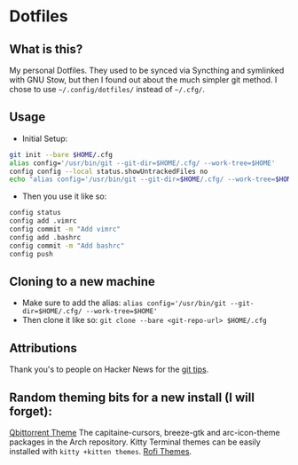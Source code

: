 # Dotfiles
## What is this?
My personal Dotfiles. They used to be synced via Syncthing and symlinked with GNU Stow, but then I found out about the much simpler git method. 
I chose to use `~/.config/dotfiles/` instead of `~/.cfg/`.

## Usage 

- Initial Setup:
```bash
git init --bare $HOME/.cfg
alias config='/usr/bin/git --git-dir=$HOME/.cfg/ --work-tree=$HOME'
config config --local status.showUntrackedFiles no
echo "alias config='/usr/bin/git --git-dir=$HOME/.cfg/ --work-tree=$HOME'" >> $HOME/.bashrc 
```

- Then you use it like so:
```bash
config status
config add .vimrc
config commit -m "Add vimrc"
config add .bashrc
config commit -m "Add bashrc"
config push
```


## Cloning to a new machine

- Make sure to add the alias:
`alias config='/usr/bin/git --git-dir=$HOME/.cfg/ --work-tree=$HOME'`
- Then clone it like so:
`git clone --bare <git-repo-url> $HOME/.cfg`


## Attributions
Thank you's to people on Hacker News for the [git tips](https://www.atlassian.com/git/tutorials/dotfiles).


## Random theming bits for a new install (I will forget):
[Qbittorrent Theme](https://github.com/catppuccin/qbittorrent)
The capitaine-cursors, breeze-gtk and arc-icon-theme packages in the Arch repository.
Kitty Terminal themes can be easily installed with `kitty +kitten themes`.
[Rofi Themes](https://github.com/newmanls/rofi-themes-collection).
